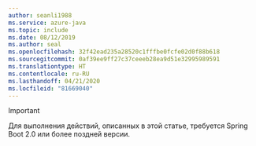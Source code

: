 ```yaml
---
author: seanli1988
ms.service: azure-java
ms.topic: include
ms.date: 08/12/2019
ms.author: seal
ms.openlocfilehash: 32f42ead235a28520c1fffbe0fcfe02d0f88b618
ms.sourcegitcommit: 0af39ee9ff27c37ceeeb28ea9d51e32995989591
ms.translationtype: HT
ms.contentlocale: ru-RU
ms.lasthandoff: 04/21/2020
ms.locfileid: "81669040"
---
```

> [!IMPORTANT]
> Для выполнения действий, описанных в этой статье, требуется Spring Boot 2.0 или более поздней версии.